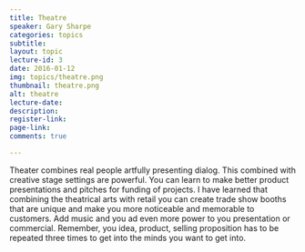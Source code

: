 ```yaml
---
title: Theatre
speaker: Gary Sharpe
categories: topics
subtitle: 
layout: topic
lecture-id: 3
date: 2016-01-12
img: topics/theatre.png
thumbnail: theatre.png
alt: theatre
lecture-date:
description: 
register-link:
page-link:
comments: true

---
```


Theater combines real people artfully presenting dialog. This combined with creative stage settings are powerful. You can learn to make better product presentations and pitches for funding of projects. I have learned that combining the theatrical arts with retail you can create trade show booths that are unique and make you more noticeable and memorable to customers. Add music and you ad even more power to you presentation or commercial.  Remember, you idea, product, selling proposition has to be repeated three times to get into the minds you want to get into.
